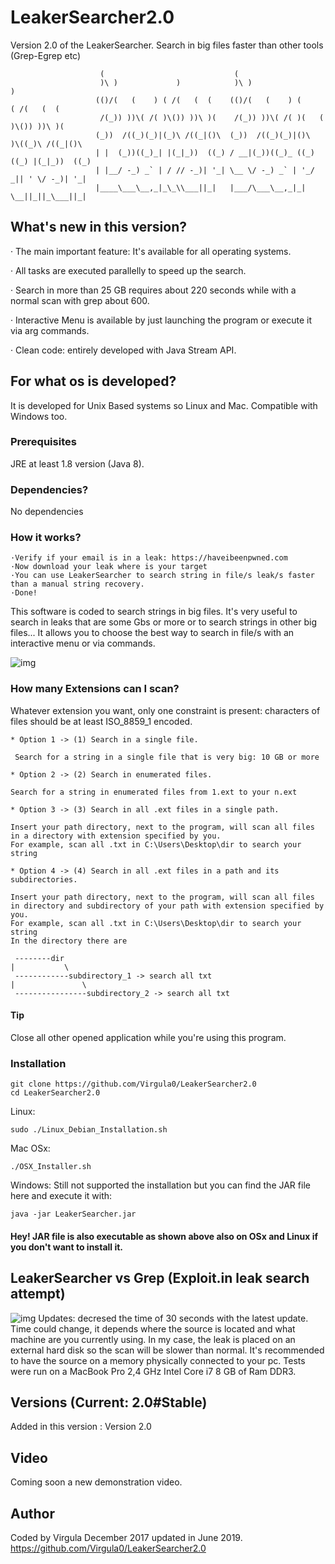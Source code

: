 # LeakerSearcher2.0
Version 2.0 of the LeakerSearcher. Search in big files faster than other tools (Grep-Egrep etc)

```
                    (                             (                                    
                    )\ )             )            )\ )                     )           
                   (()/(   (    ) ( /(   (  (    (()/(   (    ) (       ( /(   (  (    
                    /(_)) ))\( /( )\()) ))\ )(    /(_)) ))\( /( )(   (  )\()) ))\ )(   
                   (_))  /((_)(_)|(_)\ /((_|()\  (_))  /((_)(_)|()\  )\((_)\ /((_|()\  
                   | |  (_))((_)_| |(_|_))  ((_) / __|(_))((_)_ ((_)((_) |(_|_))  ((_) 
                   | |__/ -_) _` | / // -_)| '_| \__ \/ -_) _` | '_/ _|| ' \/ -_)| '_| 
                   |____\___\__,_|_\_\\___||_|   |___/\___\__,_|_| \__||_||_\___||_|   
 ```
## What's new in this version?
· The main important feature: It's available for all operating systems.

· All tasks are executed parallelly to speed up the search.

· Search in more than 25 GB requires about 220 seconds while with a normal scan with grep about 600.

· Interactive Menu is available by just launching the program or execute it via arg commands.

· Clean code: entirely developed with Java Stream API.

## For what os is developed?
It is developed for Unix Based systems so Linux and Mac. Compatible with Windows too.

### Prerequisites
JRE at least 1.8 version (Java 8).

### Dependencies?
No dependencies

### How it works?
  ```
  ·Verify if your email is in a leak: https://haveibeenpwned.com 
  ·Now download your leak where is your target 
  ·You can use LeakerSearcher to search string in file/s leak/s faster than a manual string recovery. 
  ·Done! 
  ```
This software is coded to search strings in big files. It's very useful to search in leaks that are some Gbs or more or to search strings in other big files...
It allows you to choose the best way to search in file/s with an interactive menu or via commands.
 
![img](https://i.imgur.com/mRgf2P0.png)

### How many Extensions can I scan?
Whatever extension you want, only one constraint is present: characters of files should be at least ISO_8859_1 encoded.

    * Option 1 -> (1) Search in a single file. 

     Search for a string in a single file that is very big: 10 GB or more

    * Option 2 -> (2) Search in enumerated files.

    Search for a string in enumerated files from 1.ext to your n.ext 

    * Option 3 -> (3) Search in all .ext files in a single path.

    Insert your path directory, next to the program, will scan all files in a directory with extension specified by you.
    For example, scan all .txt in C:\Users\Desktop\dir to search your string

    * Option 4 -> (4) Search in all .ext files in a path and its subdirectories.

    Insert your path directory, next to the program, will scan all files in directory and subdirectory of your path with extension specified by you.
    For example, scan all .txt in C:\Users\Desktop\dir to search your string
    In the directory there are
     
     --------dir
    |           \
     ------------subdirectory_1 -> search all txt
    |               \
     ----------------subdirectory_2 -> search all txt

 #### Tip
 
 Close all other opened application while you're using this program.
 
 ### Installation
 ```
 git clone https://github.com/Virgula0/LeakerSearcher2.0
 cd LeakerSearcher2.0
 ```
 Linux: 
 ```
 sudo ./Linux_Debian_Installation.sh
 ```
 Mac OSx:
 ```
 ./OSX_Installer.sh
 ```
 Windows:
 Still not supported the installation but you can find the JAR file here and execute it with:
 ```
 java -jar LeakerSearcher.jar
 ```
 #### Hey! JAR file is also executable as shown above also on OSx and Linux if you don't want to install it.
 
 ## LeakerSearcher vs Grep (Exploit.in leak search attempt)
 
 ![img](https://i.imgur.com/8B3c2aN.png)
 Updates: decresed the time of 30 seconds with the latest update.
 Time could change, it depends where the source is located and what machine are you currently using.
 In my case, the leak is placed on an external hard disk so the scan will be slower than normal. It's recommended to have the source on a memory physically connected to your pc. Tests were run on a MacBook Pro 2,4 GHz Intel Core i7 8 GB of Ram DDR3.
  
 ## Versions (Current: 2.0#Stable)
 Added in this version :
 Version 2.0
 
 ## Video
 Coming soon a new demonstration video.
 
 ## Author
 
 Coded by Virgula December 2017 updated in June 2019.
 https://github.com/Virgula0/LeakerSearcher2.0

